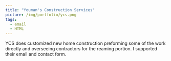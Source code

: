 ```yaml
---
title: "Youman's Construction Services"
picture: /img/portfolio/ycs.png
tags: 
  - email
  - HTML
---
```


YCS does customized new home construction preforming some of the work directly and overseeing contractors for the reaming portion. I supported their email and contact form.
